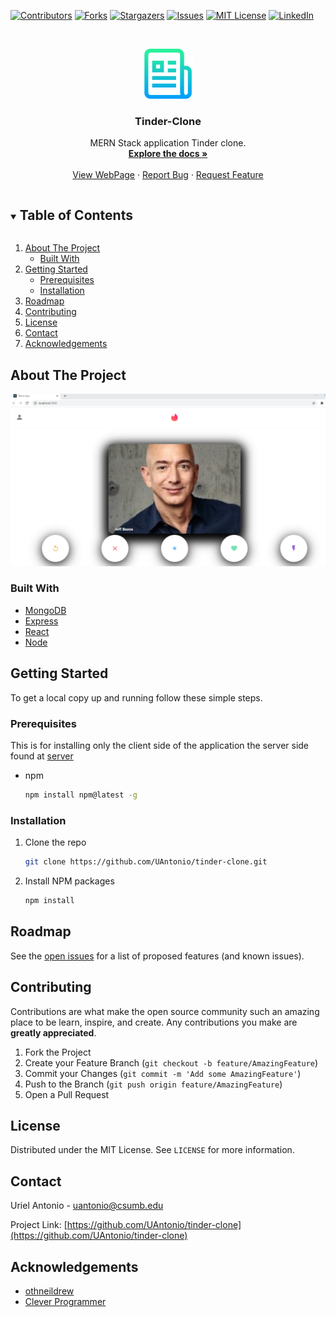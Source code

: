 
[![Contributors][contributors-shield]][contributors-url]
[![Forks][forks-shield]][forks-url]
[![Stargazers][stars-shield]][stars-url]
[![Issues][issues-shield]][issues-url]
[![MIT License][license-shield]][license-url]
[![LinkedIn][linkedin-shield]][linkedin-url]



<!-- PROJECT LOGO -->
<br />
<p align="center">
  <a href="https://github.com/UAntonio/tinder-clone">
    <img src="images/logo.png" alt="Logo" width="80" height="80">
  </a>

  <h3 align="center">Tinder-Clone</h3>

  <p align="center">
    MERN Stack application Tinder clone.
    <br />
    <a href="https://github.com/UAntonio/tinder-clone"><strong>Explore the docs »</strong></a>
    <br />
    <br />
    <a href="https://tinderclone2020.netlify.app/">View WebPage</a>
    ·
    <a href="https://github.com/UAntonio/tinder-clone/issues">Report Bug</a>
    ·
    <a href="https://github.com/UAntonio/tinder-clone/issues">Request Feature</a>
  </p>
</p>



<!-- TABLE OF CONTENTS -->
<details open="open">
  <summary><h2 style="display: inline-block">Table of Contents</h2></summary>
  <ol>
    <li>
      <a href="#about-the-project">About The Project</a>
      <ul>
        <li><a href="#built-with">Built With</a></li>
      </ul>
    </li>
    <li>
      <a href="#getting-started">Getting Started</a>
      <ul>
        <li><a href="#prerequisites">Prerequisites</a></li>
        <li><a href="#installation">Installation</a></li>
      </ul>
    </li>
    <li><a href="#roadmap">Roadmap</a></li>
    <li><a href="#contributing">Contributing</a></li>
    <li><a href="#license">License</a></li>
    <li><a href="#contact">Contact</a></li>
    <li><a href="#acknowledgements">Acknowledgements</a></li>
  </ol>
</details>



<!-- ABOUT THE PROJECT -->
## About The Project

[![Product Name Screen Shot][product-screenshot]](https://tinderclone2020.netlify.app/)

### Built With

* [MongoDB](https://www.mongodb.com/2)
* [Express](https://expressjs.com/)
* [React](https://reactjs.org/)
* [Node](https://nodejs.org/en/)


<!-- GETTING STARTED -->
## Getting Started

To get a local copy up and running follow these simple steps.

### Prerequisites

This is for installing only the client side of the application the server side found at [server](https://github.com/UAntonio/tinderclone_server)
* npm
  ```sh
  npm install npm@latest -g
  ```

<!-- Installation to be updated to Docker-->
### Installation

1. Clone the repo
   ```sh
   git clone https://github.com/UAntonio/tinder-clone.git
   ```
2. Install NPM packages
   ```sh
   npm install
   ```



<!-- ROADMAP -->
## Roadmap

See the [open issues](https://github.com/UAntonio/tinder-clone/issues) for a list of proposed features (and known issues).



<!-- CONTRIBUTING -->
## Contributing

Contributions are what make the open source community such an amazing place to be learn, inspire, and create. Any contributions you make are **greatly appreciated**.

1. Fork the Project
2. Create your Feature Branch (`git checkout -b feature/AmazingFeature`)
3. Commit your Changes (`git commit -m 'Add some AmazingFeature'`)
4. Push to the Branch (`git push origin feature/AmazingFeature`)
5. Open a Pull Request



<!-- LICENSE -->
## License

Distributed under the MIT License. See `LICENSE` for more information.



<!-- CONTACT -->
## Contact

Uriel Antonio - uantonio@csumb.edu

Project Link: [https://github.com/UAntonio/tinder-clone](https://github.com/UAntonio/tinder-clone)



<!-- ACKNOWLEDGEMENTS -->
## Acknowledgements

* [othneildrew](https://github.com/othneildrew/Best-README-Template)
* [Clever Programmer](https://www.youtube.com/watch?v=DQfeB_FKKkc)





<!-- MARKDOWN LINKS & IMAGES -->
<!-- https://www.markdownguide.org/basic-syntax/#reference-style-links -->
[contributors-shield]: https://img.shields.io/github/contributors/UAntonio/tinder-clone.svg?style=for-the-badge
[contributors-url]: https://github.com/UAntonio/tinder-clone/graphs/contributors
[forks-shield]: https://img.shields.io/github/forks/UAntonio/tinder-clone.svg?style=for-the-badge
[forks-url]: https://github.com/UAntonio/tinder-clone/network/members
[stars-shield]: https://img.shields.io/github/stars/UAntonio/tinder-clone.svg?style=for-the-badge
[stars-url]: https://github.com/UAntonio/tinder-clone/stargazers
[issues-shield]: https://img.shields.io/github/issues/UAntonio/tinder-clone.svg?style=for-the-badge
[issues-url]: https://github.com/UAntonio/tinder-clone/issues
[license-shield]: https://img.shields.io/github/license/UAntonio/tinder-clone.svg?style=for-the-badge
[license-url]: https://github.com/UAntonio/repo/blob/master/LICENSE.txt
[linkedin-shield]: https://img.shields.io/badge/-LinkedIn-black.svg?style=for-the-badge&logo=linkedin&colorB=555
[linkedin-url]: https://linkedin.com/in/urielantonio
[product-screenshot]: images/screenshot.PNG
